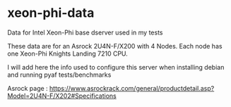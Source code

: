 # xeon-phi-data

Data for Intel Xeon-Phi base dserver used in my tests

These data are for an Asrock 2U4N-F/X200 with 4 Nodes. Each node has one Xeon-Phi Knights Landing 7210 CPU.

I will add here the info used to configure this server when installing debian and running pyaf tests/benchmarks

Asrock page : 
https://www.asrockrack.com/general/productdetail.asp?Model=2U4N-F/X202#Specifications


